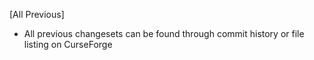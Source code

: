 
[All Previous]
- All previous changesets can be found through commit history
or file listing on CurseForge
